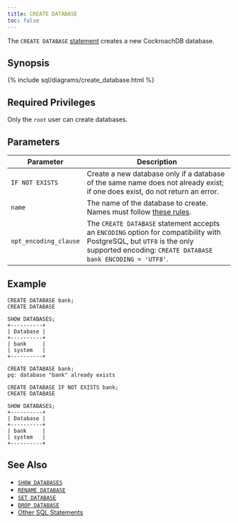 ```yaml
---
title: CREATE DATABASE
toc: false
---
```


The `CREATE DATABASE` [statement](sql-statements.html) creates a new CockroachDB database.  

<div id="toc"></div>

## Synopsis

{% include sql/diagrams/create_database.html %}

## Required Privileges

Only the `root` user can create databases.

## Parameters

Parameter | Description
----------|------------
`IF NOT EXISTS` | Create a new database only if a database of the same name does not already exist; if one does exist, do not return an error. 
`name` | The name of the database to create. Names must follow [these rules](data-definition#identifiers).
`opt_encoding_clause` | The `CREATE DATABASE` statement accepts an `ENCODING` option for compatibility with PostgreSQL, but `UTF8` is the only supported encoding: `CREATE DATABASE bank ENCODING = 'UTF8'`.

## Example

~~~
CREATE DATABASE bank;
CREATE DATABASE

SHOW DATABASES;
+----------+
| Database |
+----------+
| bank     |
| system   |
+----------+

CREATE DATABASE bank;
pq: database "bank" already exists

CREATE DATABASE IF NOT EXISTS bank;
CREATE DATABASE

SHOW DATABASES;
+----------+
| Database |
+----------+
| bank     |
| system   |
+----------+
~~~

## See Also

- [`SHOW DATABASES`](show-databases.html)
- [`RENAME DATABASE`](rename-database.html)
- [`SET DATABASE`](set-database.html)
- [`DROP DATABASE`](drop-database.html)
- [Other SQL Statements](sql-statements.html)